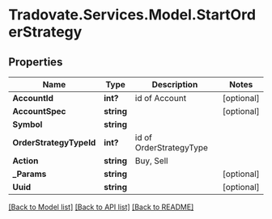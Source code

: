 # Tradovate.Services.Model.StartOrderStrategy
## Properties

Name | Type | Description | Notes
------------ | ------------- | ------------- | -------------
**AccountId** | **int?** | id of Account | [optional] 
**AccountSpec** | **string** |  | [optional] 
**Symbol** | **string** |  | 
**OrderStrategyTypeId** | **int?** | id of OrderStrategyType | 
**Action** | **string** | Buy, Sell | 
**_Params** | **string** |  | [optional] 
**Uuid** | **string** |  | [optional] 

[[Back to Model list]](../README.md#documentation-for-models) [[Back to API list]](../README.md#documentation-for-api-endpoints) [[Back to README]](../README.md)

